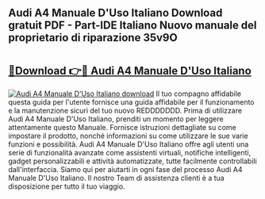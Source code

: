 ## Audi A4 Manuale D'Uso Italiano Download gratuit PDF - Part-IDE Italiano Nuovo manuale del proprietario di riparazione 35v9O

# <h2><a href="http://dfehg9.blite.top/?on=Audi+A4+Manuale+D%27Uso+Italiano">🔗Download 👉🔴 Audi A4 Manuale D'Uso Italiano</a></h2>

[![Audi A4 Manuale D'Uso Italiano download](https://i.imgur.com/lujVjoI.png)](http://dfehg9.blite.top/?on=Audi+A4+Manuale+D%27Uso+Italiano)
Il tuo compagno affidabile questa guida per l'utente fornisce una guida affidabile per il funzionamento e la manutenzione sicuri del tuo nuovo REDDDDDDD. Prima di utilizzare Audi A4 Manuale D'Uso Italiano, prenditi un momento per leggere attentamente questo Manuale. Fornisce istruzioni dettagliate su come impostare il prodotto, nonché informazioni su come utilizzare le sue varie funzioni e possibilità. Audi A4 Manuale D'Uso Italiano offre agli utenti una serie di funzionalità avanzate come assistenti virtuali, notifiche intelligenti, gadget personalizzabili e attività automatizzate, tutte facilmente controllabili dall'interfaccia. Siamo qui per aiutarti in ogni fase del processo Audi A4 Manuale D'Uso Italiano. Il nostro Team di assistenza clienti è a tua disposizione per tutto il tuo viaggio.
